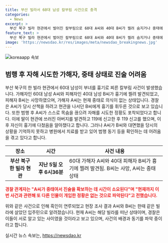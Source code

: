 ```yaml
---
title: 부산 빌라서 60대 남성 칼부림 사건으로 충격
categories:
  - News
excerpt: >
  부산 북구 빌라 현관에서 벌어진 칼부림으로 60대 A씨와 40대 B씨가 찔려 숨지거나 중태에 빠진 사건이 발생했다. A씨는 범행 후 자해까지 시도한 것으로 알려졌으며, B씨의 딸이 신고한 후 피신한 것으로 전해졌다. 두 사람은 이전에 같은 빌라에 살았던 사이였고, 경찰은 동기와 관계를 조사 중이라고 밝혔다. 현재 A씨가 중태 상태라 진술을 얻는 데 어려움이 있다고 전했다.
feature_text: >
  부산 북구 빌라 현관에서 벌어진 칼부림으로 60대 A씨와 40대 B씨가 찔려 숨지거나 중태에 빠진 사건이 발생했다. A씨는 범행 후 자해까지 시도한 것으로 알려졌으며, B씨의 딸이 신고한 후 피신한 것으로 전해졌다. 두 사람은 이전에 같은 빌라에 살았던 사이였고, 경찰은 동기와 관계를 조사 중이라고 밝혔다. 현재 A씨가 중태 상태라 진술을 얻는 데 어려움이 있다고 전했다.
image: 'https://newsdao.kr/res/images/meta/newsdao_breakingnews.jpg'
---
```


<p><img src="https://newsdao.kr/res/images/meta/newsdao_breakingnews.jpg" alt="koreaapp 속보" /></p>

<h2 data-ke-size="size26">범행 후 자해 시도한 가해자, 중태 상태로 진술 어려움</h2>

<p data-ke-size="size16">부산 북구의 한 빌라 현관에서 60대 남성이 부녀를 흉기로 찌른 칼부림 사건이 발생했습니다. 가해자인 60대 남성 A씨와 피해자인 40대 남성 B씨가 흉기에 찔려 발견되었고, 피해자 B씨는 사망하였으며, 가해자 A씨는 현재 중태로 의식이 없는 상태입니다. 경찰은 A씨가 당시 산책을 하려고 현관을 나서던 B씨에게 흉기를 휘두른 것으로 보고 있습니다. 또한 범행 후 A씨가 스스로 목숨을 끊으려 자해를 시도한 정황도 포착되었다고 합니다. 이에 딸이 현관에 쓰러진 아버지를 발견하고 119에 신고한 후 119 신고를 했으며, 이후 자신이 흉기에 다쳤음을 알아챘다고 합니다. 그러나 A씨가 B씨와 대면했을 당시의 상황을 기억하지 못하고 병원에서 치료를 받고 있어 범행 동기 등을 확인하는 데 어려움을 겪고 있다고 합니다.</p>

<table>
<thead>
    <tr>
        <th>장소</th>
        <th>시간</th>
        <th>사건 내용</th>
    </tr>
</thead>
<tbody>
    <tr>
        <td style="text-align: center; height: 17px;"><b>부산 북구 한 빌라 현관</b></td>
        <td style="text-align: center; height: 17px;"><b>지난 5일 오후 6시36분</b></td>
        <td>60대 가해자 A씨와 40대 피해자 B씨가 흉기에 찔려 발견됨. B씨는 사망, A씨는 중태 상태</td>
    </tr>
</tbody>
</table>

<p><b><span style="color: #ee2323;">경찰 관계자는 "A씨가 중태여서 진술을 확보하는 데 시간이 소요된다"며 "현재까지 이번 사건과 관련해 또 다른 인물이 개입한 정황은 없는 것으로 파악된다"고 전했습니다.</span></b></p>

<p data-ke-size="size16">위와 같은 사건으로 인해 흑인이 연루되었고 현장 조사 결과 A씨와 B씨는 한때 같은 빌라에 살았던 입주민으로 알려졌습니다. 현재 A씨는 해당 빌라를 떠난 상태이며, 경찰은 이들이 서로 알고 있는 사이였을 것이라고 보고 있으며, 사건의 배경과 동기를 파악 중이라고 합니다.</p>
실시간 뉴스 속보는, <a href="https://newsdao.kr" rel="dofollow">https://newsdao.kr</a>


